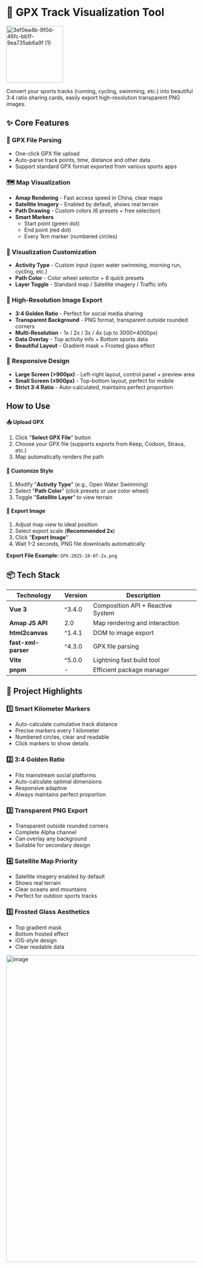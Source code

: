 # 🏃 GPX Track Visualization Tool

<img  height="150" alt="3ef0ea4b-9f0d-46fc-bb1f-9ea735ab6a9f (1)" src="https://github.com/user-attachments/assets/59ba05b0-5560-4bf9-b472-f475a46a24fe" />



Convert your sports tracks (running, cycling, swimming, etc.) into beautiful 3:4 ratio sharing cards, easily export high-resolution transparent PNG images.

## ✨ Core Features

### 📁 GPX File Parsing
- One-click GPX file upload
- Auto-parse track points, time, distance and other data
- Support standard GPX format exported from various sports apps

### 🗺️ Map Visualization
- **Amap Rendering** - Fast access speed in China, clear maps
- **Satellite Imagery** - Enabled by default, shows real terrain
- **Path Drawing** - Custom colors (6 presets + free selection)
- **Smart Markers** 
  - Start point (green dot)
  - End point (red dot)
  - Every 1km marker (numbered circles)

### 🎨 Visualization Customization
- **Activity Type** - Custom input (open water swimming, morning run, cycling, etc.)
- **Path Color** - Color wheel selector + 6 quick presets
- **Layer Toggle** - Standard map / Satellite imagery / Traffic info

### 📸 High-Resolution Image Export
- **3:4 Golden Ratio** - Perfect for social media sharing
- **Transparent Background** - PNG format, transparent outside rounded corners
- **Multi-Resolution** - 1x / 2x / 3x / 4x (up to 3000×4000px)
- **Data Overlay** - Top activity info + Bottom sports data
- **Beautiful Layout** - Gradient mask + Frosted glass effect

### 📱 Responsive Design
- **Large Screen (>900px)** - Left-right layout, control panel + preview area
- **Small Screen (≤900px)** - Top-bottom layout, perfect for mobile
- **Strict 3:4 Ratio** - Auto-calculated, maintains perfect proportion

## How to Use

#### 📤 Upload GPX
1. Click "**Select GPX File**" button
2. Choose your GPX file (supports exports from Keep, Codoon, Strava, etc.)
3. Map automatically renders the path

#### 🎨 Customize Style
1. Modify "**Activity Type**" (e.g., Open Water Swimming)
2. Select "**Path Color**" (click presets or use color wheel)
3. Toggle "**Satellite Layer**" to view terrain

#### 📸 Export Image
1. Adjust map view to ideal position
2. Select export scale (**Recommended 2x**)
3. Click "**Export Image**"
4. Wait 1-2 seconds, PNG file downloads automatically

**Export File Example:** `GPX-2025-10-07-2x.png`

## 📦 Tech Stack

| Technology | Version | Description |
|------------|---------|-------------|
| **Vue 3** | ^3.4.0 | Composition API + Reactive System |
| **Amap JS API** | 2.0 | Map rendering and interaction |
| **html2canvas** | ^1.4.1 | DOM to image export |
| **fast-xml-parser** | ^4.3.0 | GPX file parsing |
| **Vite** | ^5.0.0 | Lightning fast build tool |
| **pnpm** | - | Efficient package manager |

## 🎯 Project Highlights

### 1️⃣ Smart Kilometer Markers
- Auto-calculate cumulative track distance
- Precise markers every 1 kilometer
- Numbered circles, clear and readable
- Click markers to show details

### 2️⃣ 3:4 Golden Ratio
- Fits mainstream social platforms
- Auto-calculate optimal dimensions
- Responsive adaptive
- Always maintains perfect proportion

### 3️⃣ Transparent PNG Export
- Transparent outside rounded corners
- Complete Alpha channel
- Can overlay any background
- Suitable for secondary design

### 4️⃣ Satellite Map Priority
- Satellite imagery enabled by default
- Shows real terrain
- Clear oceans and mountains
- Perfect for outdoor sports tracks

### 5️⃣ Frosted Glass Aesthetics
- Top gradient mask
- Bottom frosted effect
- iOS-style design
- Clear readable data

<img width="890" height="811" alt="image" src="https://github.com/user-attachments/assets/d53ebfeb-396b-4a74-80d0-c6a79c3b7365" />

